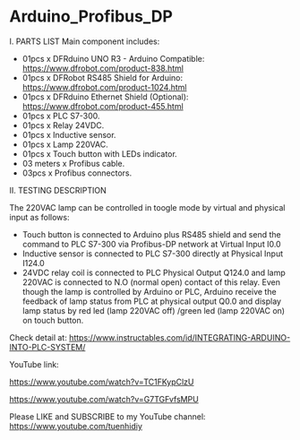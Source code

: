 # Arduino_Profibus_DP
I. PARTS LIST
Main component includes:
- 01pcs x DFRduino UNO R3 - Arduino Compatible: https://www.dfrobot.com/product-838.html
- 01pcs x DFRobot RS485 Shield for Arduino: https://www.dfrobot.com/product-1024.html
- 01pcs x DFRduino Ethernet Shield (Optional): https://www.dfrobot.com/product-455.html
- 01pcs x PLC S7-300.
- 01pcs x Relay 24VDC.
- 01pcs x Inductive sensor.
- 01pcs x Lamp 220VAC.
- 01pcs x Touch button with LEDs indicator.
- 03 meters x Profibus cable.
- 03pcs x Profibus connectors.

II. TESTING DESCRIPTION

The 220VAC lamp can be controlled in toogle mode by virtual and physical input as follows:
- Touch button is connected to Arduino plus RS485 shield and send the command to PLC S7-300 via Profibus-DP network at Virtual Input I0.0
- Inductive sensor is connected to PLC S7-300 directly at Physical Input I124.0
- 24VDC relay coil is connected to PLC Physical Output Q124.0 and lamp 220VAC is connected to N.O (normal open) contact of this relay. Even though the lamp is controlled by Arduino or PLC, Arduino receive the feedback of lamp status from PLC at physical output Q0.0 and display lamp status by red led (lamp 220VAC off) /green led (lamp 220VAC on) on touch button.

Check detail at: https://www.instructables.com/id/INTEGRATING-ARDUINO-INTO-PLC-SYSTEM/

YouTube link:

https://www.youtube.com/watch?v=TC1FKypClzU

https://www.youtube.com/watch?v=G7TGFvfsMPU

Please LIKE and SUBSCRIBE to my YouTube channel:
https://www.youtube.com/tuenhidiy

